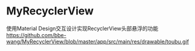 # MyRecyclerView
使用Material Design交互设计实现RecyclerView头部悬浮的功能
https://github.com/bbe-wang/MyRecyclerView/blob/master/app/src/main/res/drawable/toubu.gif
